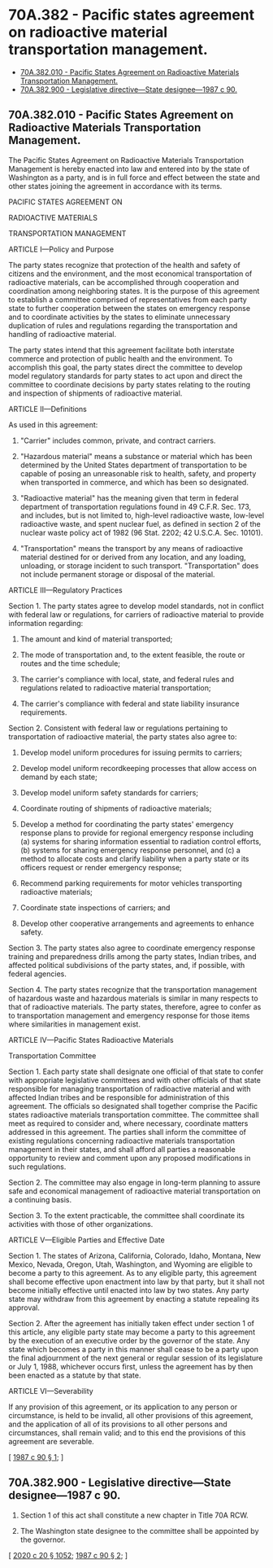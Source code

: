 # 70A.382 - Pacific states agreement on radioactive material transportation management.
* [70A.382.010 - Pacific States Agreement on Radioactive Materials Transportation Management.](#70a382010---pacific-states-agreement-on-radioactive-materials-transportation-management)
* [70A.382.900 - Legislative directive—State designee—1987 c 90.](#70a382900---legislative-directivestate-designee1987-c-90)
## 70A.382.010 - Pacific States Agreement on Radioactive Materials Transportation Management.
The Pacific States Agreement on Radioactive Materials Transportation Management is hereby enacted into law and entered into by the state of Washington as a party, and is in full force and effect between the state and other states joining the agreement in accordance with its terms.

PACIFIC STATES AGREEMENT ON

RADIOACTIVE MATERIALS

TRANSPORTATION MANAGEMENT

ARTICLE I—Policy and Purpose

The party states recognize that protection of the health and safety of citizens and the environment, and the most economical transportation of radioactive materials, can be accomplished through cooperation and coordination among neighboring states. It is the purpose of this agreement to establish a committee comprised of representatives from each party state to further cooperation between the states on emergency response and to coordinate activities by the states to eliminate unnecessary duplication of rules and regulations regarding the transportation and handling of radioactive material.

The party states intend that this agreement facilitate both interstate commerce and protection of public health and the environment. To accomplish this goal, the party states direct the committee to develop model regulatory standards for party states to act upon and direct the committee to coordinate decisions by party states relating to the routing and inspection of shipments of radioactive material.

ARTICLE II—Definitions

As used in this agreement:

1. "Carrier" includes common, private, and contract carriers.

2. "Hazardous material" means a substance or material which has been determined by the United States department of transportation to be capable of posing an unreasonable risk to health, safety, and property when transported in commerce, and which has been so designated.

3. "Radioactive material" has the meaning given that term in federal department of transportation regulations found in 49 C.F.R. Sec. 173, and includes, but is not limited to, high-level radioactive waste, low-level radioactive waste, and spent nuclear fuel, as defined in section 2 of the nuclear waste policy act of 1982 (96 Stat. 2202; 42 U.S.C.A. Sec. 10101).

4. "Transportation" means the transport by any means of radioactive material destined for or derived from any location, and any loading, unloading, or storage incident to such transport. "Transportation" does not include permanent storage or disposal of the material.

ARTICLE III—Regulatory Practices

Section 1. The party states agree to develop model standards, not in conflict with federal law or regulations, for carriers of radioactive material to provide information regarding:

1. The amount and kind of material transported;

2. The mode of transportation and, to the extent feasible, the route or routes and the time schedule;

3. The carrier's compliance with local, state, and federal rules and regulations related to radioactive material transportation;

4. The carrier's compliance with federal and state liability insurance requirements.

Section 2. Consistent with federal law or regulations pertaining to transportation of radioactive material, the party states also agree to:

1. Develop model uniform procedures for issuing permits to carriers;

2. Develop model uniform recordkeeping processes that allow access on demand by each state;

3. Develop model uniform safety standards for carriers;

4. Coordinate routing of shipments of radioactive materials;

5. Develop a method for coordinating the party states' emergency response plans to provide for regional emergency response including (a) systems for sharing information essential to radiation control efforts, (b) systems for sharing emergency response personnel, and (c) a method to allocate costs and clarify liability when a party state or its officers request or render emergency response;

6. Recommend parking requirements for motor vehicles transporting radioactive materials;

7. Coordinate state inspections of carriers; and

8. Develop other cooperative arrangements and agreements to enhance safety.

Section 3. The party states also agree to coordinate emergency response training and preparedness drills among the party states, Indian tribes, and affected political subdivisions of the party states, and, if possible, with federal agencies.

Section 4. The party states recognize that the transportation management of hazardous waste and hazardous materials is similar in many respects to that of radioactive materials. The party states, therefore, agree to confer as to transportation management and emergency response for those items where similarities in management exist.

ARTICLE IV—Pacific States Radioactive Materials

Transportation Committee

Section 1. Each party state shall designate one official of that state to confer with appropriate legislative committees and with other officials of that state responsible for managing transportation of radioactive material and with affected Indian tribes and be responsible for administration of this agreement. The officials so designated shall together comprise the Pacific states radioactive materials transportation committee. The committee shall meet as required to consider and, where necessary, coordinate matters addressed in this agreement. The parties shall inform the committee of existing regulations concerning radioactive materials transportation management in their states, and shall afford all parties a reasonable opportunity to review and comment upon any proposed modifications in such regulations.

Section 2. The committee may also engage in long-term planning to assure safe and economical management of radioactive material transportation on a continuing basis.

Section 3. To the extent practicable, the committee shall coordinate its activities with those of other organizations.

ARTICLE V—Eligible Parties and Effective Date

Section 1. The states of Arizona, California, Colorado, Idaho, Montana, New Mexico, Nevada, Oregon, Utah, Washington, and Wyoming are eligible to become a party to this agreement. As to any eligible party, this agreement shall become effective upon enactment into law by that party, but it shall not become initially effective until enacted into law by two states. Any party state may withdraw from this agreement by enacting a statute repealing its approval.

Section 2. After the agreement has initially taken effect under section 1 of this article, any eligible party state may become a party to this agreement by the execution of an executive order by the governor of the state. Any state which becomes a party in this manner shall cease to be a party upon the final adjournment of the next general or regular session of its legislature or July 1, 1988, whichever occurs first, unless the agreement has by then been enacted as a statute by that state.

ARTICLE VI—Severability

If any provision of this agreement, or its application to any person or circumstance, is held to be invalid, all other provisions of this agreement, and the application of all of its provisions to all other persons and circumstances, shall remain valid; and to this end the provisions of this agreement are severable.

\[ [1987 c 90 § 1](https://leg.wa.gov/CodeReviser/documents/sessionlaw/1987c90.pdf?cite=1987%20c%2090%20§%201); \]

## 70A.382.900 - Legislative directive—State designee—1987 c 90.
1. Section 1 of this act shall constitute a new chapter in Title 70A RCW.

2. The Washington state designee to the committee shall be appointed by the governor.

\[ [2020 c 20 § 1052](https://lawfilesext.leg.wa.gov/biennium/2019-20/Pdf/Bills/Session%20Laws/House/2246-S.SL.pdf?cite=2020%20c%2020%20§%201052); [1987 c 90 § 2](https://leg.wa.gov/CodeReviser/documents/sessionlaw/1987c90.pdf?cite=1987%20c%2090%20§%202); \]

